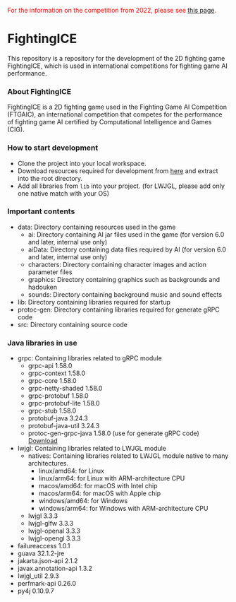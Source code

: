 <font color="red">For the information on the competition from 2022, please see [this page](https://github.com/TeamFightingICE/FightingICE/tree/master/DareFightingICE).</font>

# FightingICE #
This repository is a repository for the development of the 2D fighting game FightingICE, which is used in international competitions for fighting game AI performance.<br>

### About FightingICE ###
FightingICE is a 2D fighting game used in the Fighting Game AI Competition (FTGAIC), an international competition that competes for the performance of fighting game AI certified by Computational Intelligence and Games (CIG).

### How to start development ###
- Clone the project into your local workspace.
- Download resources required for development from [here](https://github.com/TeamFightingICE/FightingICE/releases/download/v6.1/resources-6.1.zip) and extract into the root directory.
- Add all libraries from `lib` into your project. (for LWJGL, please add only one native match with your OS)

### Important contents ###
- data: Directory containing resources used in the game
	- ai: Directory containing AI jar files used in the game (for version 6.0 and later, internal use only)
	- aiData: Directory containing data files required by AI (for version 6.0 and later, internal use only)
	- characters: Directory containing character images and action parameter files
	- graphics: Directory containing graphics such as backgrounds and hadouken
	- sounds: Directory containing background music and sound effects
- lib: Directory containing libraries required for startup
- protoc-gen: Directory containing libraries required for generate gRPC code
- src: Directory containing source code

### Java libraries in use ###
- grpc: Containing libraries related to gRPC module
	- grpc-api 1.58.0
	- grpc-context 1.58.0
	- grpc-core 1.58.0
	- grpc-netty-shaded 1.58.0
	- grpc-protobuf 1.58.0
	- grpc-protobuf-lite 1.58.0
	- grpc-stub 1.58.0
	- protobuf-java 3.24.3
	- protobuf-java-util 3.24.3
	- protoc-gen-grpc-java 1.58.0 (use for generate gRPC code) [Download](https://mvnrepository.com/artifact/io.grpc/protoc-gen-grpc-java)
- lwjgl: Containing libraries related to LWJGL module
	- natives: Containing libraries related to LWJGL module native to many architectures.
		- linux/amd64: for Linux
		- linux/arm64: for Linux with ARM-architecture CPU
		- macos/amd64: for macOS with Intel chip
		- macos/arm64: for macOS with Apple chip
		- windows/amd64: for Windows
		- windows/arm64: for Windows with ARM-architecture CPU
	- lwjgl 3.3.3
	- lwjgl-glfw 3.3.3
	- lwjgl-openal 3.3.3
	- lwjgl-opengl 3.3.3
- failureaccess 1.0.1
- guava 32.1.2-jre
- jakarta.json-api 2.1.2
- javax.annotation-api 1.3.2
- lwjgl_util 2.9.3
- perfmark-api 0.26.0
- py4j 0.10.9.7
